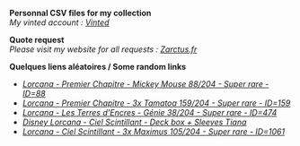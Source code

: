 **Personnal CSV files for my collection**  
*My vinted account : [Vinted](https://www.vinted.fr/member/223153477)*

**Quote request**  
*Please visit my website for all requests : [Zarctus.fr](https://www.zarctus.fr/)*


**Quelques liens aléatoires / Some random links**
- *[Lorcana - Premier Chapitre - Mickey Mouse 88/204 - Super rare - ID=88](https://www.vinted.fr/items/5749630346-lorcana-premier-chapitre-mickey-mouse-88204-super-rare-id88)*
- *[Lorcana - Premier Chapitre - 3x Tamatoa 159/204 - Super rare - ID=159](https://www.vinted.fr/items/5646786101-lorcana-premier-chapitre-3x-tamatoa-159204-super-rare-id159)*
- *[Lorcana - Les Terres d'Encres - Génie 38/204 - Super rare - ID=474](https://www.vinted.fr/items/6146627132-lorcana-les-terres-dencres-genie-38204-super-rare-id474)*
- *[Disney Lorcana - Ciel Scintillant - Deck box + Sleeves Tiana](https://www.vinted.fr/items/5264398075-disney-lorcana-ciel-scintillant-deck-box-sleeves-tiana)*
- *[Lorcana - Ciel Scintillant - 3x Maximus 105/204 - Super rare - ID=1061](https://www.vinted.fr/items/6703756493-lorcana-ciel-scintillant-3x-maximus-105204-super-rare-id1061)*
